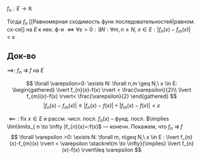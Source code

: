 $f_{n}: E\to \mathbb{R}$

Тогда $f_{n}$ [[Равномерная сходимость функ последовательностей|равном. сх-ся]] на $E$  к нек. ф-и $\iff \forall\varepsilon >0: \exists N: \forall m,n\geq N,\ x \in E: \lvert f_{n}(x)-f_{m}(x) \rvert<\varepsilon$
## Док-во

$\implies$: $f_{n}\rightrightarrows f$ на $E$

$$
\forall \varepsilon>0: \exists N: \forall n,m \geq N,\ x \in E: \begin{gathered}
\lvert f_{n}(x)-f(x) \rvert < \frac{\varepsilon}{2}\\ \lvert f_{m}(x)-f(x) \rvert< \frac{\varepsilon}{2} 
\end{gathered}
$$
$$
\lvert f_{n}(x)-f_{m}(x) \rvert \leq \lvert f_{n}(x)-f(x) \rvert + \lvert f_{m}(x)-f(x) \rvert < \varepsilon
$$

$\impliedby:$ fix $x \in E$ и рассм. числ. посл. $f_{n}(x)$ – фунд. посл. $\implies \lim\limits_{ n \to \infty }f_{n}(x)=:f(x)$ — конечн. Покажем, что $f_{n}\rightrightarrows f$
$$
\forall \varepsilon >0: \exists N: \forall m, n\geq N,\ x \in E : \lvert f_{n}(x)-f_{m}(x) \rvert < \varepsilon \stackrel{m \to \infty}{\implies} \lvert f_{n}(x)-f(x) \rvert\leq \varepsilon 
$$